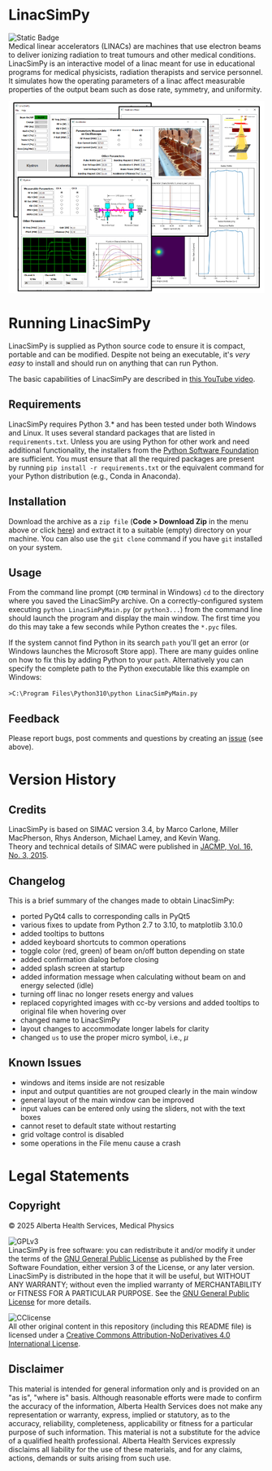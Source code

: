 # LinacSimPy
![Static Badge](https://img.shields.io/badge/Python-stuff?style=flat&logo=python&color=lime)\
Medical linear accelerators (LINACs) are machines that use electron beams to deliver ionizing radiation to treat tumours and other medical conditions.
LinacSimPy is an interactive model of a linac meant for use in educational programs for medical physicists, radiation therapists and service personnel.
It simulates how the operating parameters of a linac affect measurable properties of the output beam such as dose rate, symmetry, and uniformity.

![LinacSimPy windows](/resources/images/LinacSimPy_collage.png)

# Running LinacSimPy
LinacSimPy is supplied as Python source code to ensure it is compact, portable and can be modified. Despite not being an executable, it's *very easy* to install and should run on anything that can run Python.

The basic capabilities of LinacSimPy are described in [this YouTube video](https://www.youtube.com/watch?v=l84XlGtHGhk).

## Requirements
LinacSimPy requires Python 3.* and has been tested under both Windows and Linux. It uses several standard packages that are listed in `requirements.txt`.
Unless you are using Python for other work and need additional functionality, the installers from the [Python Software Foundation](https://www.python.org/) are sufficient.
You must ensure that all the required packages are present by running `pip install -r requirements.txt` or the equivalent command for your Python distribution (e.g., Conda in Anaconda).

## Installation
Download the archive as a `zip file` (**Code > Download Zip** in the menu above or click [here](https://github.com/dezanche/LinacSimPy/archive/refs/heads/main.zip)) and extract it to a suitable (empty) directory on your machine. You can also use the `git clone` command if you have `git` installed on your system.


## Usage
From the command line prompt (`CMD` terminal in Windows) `cd` to the directory where you saved the LinacSimPy archive. On a correctly-configured system executing `python LinacSimPyMain.py` (or `python3...`) from the command line should launch the program and display the main window. The first time you do this may take a few seconds while Python creates the `*.pyc` files.

If the system cannot find Python in its search `path` you'll get an error (or Windows launches the Microsoft Store app). There are many guides online on how to fix this by adding Python to your `path`. Alternatively you can specify the complete path to the Python executable like this example on Windows:

```>C:\Program Files\Python310\python LinacSimPyMain.py```

## Feedback
Please report bugs, post comments and questions by creating an [issue](https://github.com/dezanche/LinacSimPy/issues) (see above).

# Version History

## Credits
LinacSimPy is based on SIMAC version 3.4, by Marco Carlone, Miller MacPherson, Rhys Anderson, Michael Lamey, and Kevin Wang.\
Theory and technical details of SIMAC were published in [JACMP, Vol. 16, No. 3, 2015](https://doi.org/10.1120%2Fjacmp.v16i3.5139).

## Changelog
This is a brief summary of the changes made to obtain LinacSimPy:
- ported PyQt4 calls to corresponding calls in PyQt5
- various fixes to update from Python 2.7 to 3.10, to matplotlib 3.10.0
- added tooltips to buttons
- added keyboard shortcuts to common operations
- toggle color (red, green) of beam on/off button depending on state
- added confirmation dialog before closing
- added splash screen at startup
- added information message when calculating without beam on and energy selected (idle)
- turning off linac no longer resets energy and values
- replaced copyrighted images with cc-by versions and added tooltips to original file when hovering over
- changed name to LinacSimPy
- layout changes to accommodate longer labels for clarity
- changed `us` to use the proper micro symbol, i.e., $\mu$

## Known Issues
- windows and items inside are not resizable
- input and output quantities are not grouped clearly in the main window
- general layout of the main window can be improved
- input values can be entered only using the sliders, not with the text boxes
- cannot reset to default state without restarting 
- grid voltage control is disabled
- some operations in the File menu cause a crash

# Legal Statements

## Copyright

© 2025 Alberta Health Services, Medical Physics

![GPLv3](/resources/images/gplv3-or-later.png)\
LinacSimPy is free software: you can redistribute it and/or modify it under the terms of the [GNU General Public License](https://www.gnu.org/licenses/gpl-3.0.en.html) as published by the Free Software Foundation, either version 3 of the License, or any later version.\
LinacSimPy is distributed in the hope that it will be useful, but WITHOUT ANY WARRANTY; without even the implied warranty of MERCHANTABILITY or FITNESS FOR A PARTICULAR PURPOSE. See the [GNU General Public License](https://www.gnu.org/licenses/gpl-3.0.en.html) for more details.

![CClicense](https://i.creativecommons.org/l/by-nd/4.0/88x31.png)\
All other original content in this repository (including this README file) is licensed under a [Creative Commons Attribution-NoDerivatives 4.0 International License](https://creativecommons.org/licenses/by-nd/4.0/).

## Disclaimer

This material is intended for general information only and is provided on an "as is", "where is" basis. Although reasonable efforts were made to confirm the accuracy of the information, Alberta Health Services does not make any representation or warranty, express, implied or statutory, as to the accuracy, reliability, completeness, applicability or fitness for a particular purpose of such information. This material is not a substitute for the advice of a qualified health professional. Alberta Health Services expressly disclaims all liability for the use of these materials, and for any claims, actions, demands or suits arising from such use.



